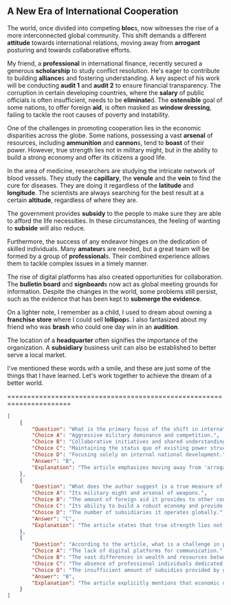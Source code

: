 ## A New Era of International Cooperation

The world, once divided into competing **bloc**s, now witnesses the rise of a more interconnected global community. This shift demands a different **attitude** towards international relations, moving away from **arrogant** posturing and towards collaborative efforts.

My friend, a **professional** in international finance, recently secured a generous **scholarship** to study conflict resolution. He's eager to contribute to building **alliance**s and fostering understanding. A key aspect of his work will be conducting **audit 1** and **audit 2** to ensure financial transparency. The corruption in certain developing countries, where the **salary** of public officials is often insufficient, needs to be **eliminate**d. The **ostensible** goal of some nations, to offer foreign **aid**, is often masked as **window dressing**, failing to tackle the root causes of poverty and instability.

One of the challenges in promoting cooperation lies in the economic disparities across the globe. Some nations, possessing a vast **arsenal** of resources, including **ammunition** and **cannon**s, tend to **boast** of their power. However, true strength lies not in military might, but in the ability to build a strong economy and offer its citizens a good life.

In the area of medicine, researchers are studying the intricate network of blood vessels. They study the **capillary**, the **venule** and the **vein** to find the cure for diseases. They are doing it regardless of the **latitude** and **longitude**. The scientists are always searching for the best result at a certain **altitude**, regardless of where they are.

The government provides **subsidy** to the people to make sure they are able to afford the life necessities. In these circumstances, the feeling of wanting to **subside** will also reduce. 

Furthermore, the success of any endeavor hinges on the dedication of skilled individuals. Many **amateur**s are needed, but a great team will be formed by a group of **professional**s. Their combined experience allows them to tackle complex issues in a timely manner.

The rise of digital platforms has also created opportunities for collaboration. The **bulletin board** and **signboard**s now act as global meeting grounds for information. Despite the changes in the world, some problems still persist, such as the evidence that has been kept to **submerge the evidence**.

On a lighter note, I remember as a child, I used to dream about owning a **franchise store** where I could sell **lollipop**s. I also fantasized about my friend who was **brash** who could one day win in an **audition**.

The location of a **headquarter** often signifies the importance of the organization. A **subsidiary** business unit can also be established to better serve a local market.

I've mentioned these words with a smile, and these are just some of the things that I have learned. Let's work together to achieve the dream of a better world.


======================================================================

```json
[
    {
        "Question": "What is the primary focus of the shift in international relations described in the article?",
        "Choice A": "Aggressive military dominance and competition.",
        "Choice B": "Collaborative initiatives and shared understanding.",
        "Choice C": "Maintaining the status quo of existing power structures.",
        "Choice D": "Focusing solely on internal national development.",
        "Answer": "B",
        "Explanation": "The article emphasizes moving away from 'arrogant posturing' and towards 'collaborative efforts,' indicating a shift towards cooperation."
    },
    {
        "Question": "What does the author suggest is a true measure of a nation's strength?",
        "Choice A": "Its military might and arsenal of weapons.",
        "Choice B": "The amount of foreign aid it provides to other countries.",
        "Choice C": "Its ability to build a robust economy and provide for its citizens.",
        "Choice D": "The number of subsidiaries it operates globally.",
        "Answer": "C",
        "Explanation": "The article states that true strength lies not in military might, but in a strong economy and providing a good life for its citizens."
    },
    {
        "Question": "According to the article, what is a challenge in promoting international cooperation?",
        "Choice A": "The lack of digital platforms for communication.",
        "Choice B": "The vast differences in wealth and resources between countries.",
        "Choice C": "The absence of professional individuals dedicated to the cause.",
        "Choice D": "The insufficient amount of subsidies provided by governments.",
        "Answer": "B",
        "Explanation": "The article explicitly mentions that economic disparities across the globe are a challenge in promoting cooperation."
    }
]
```